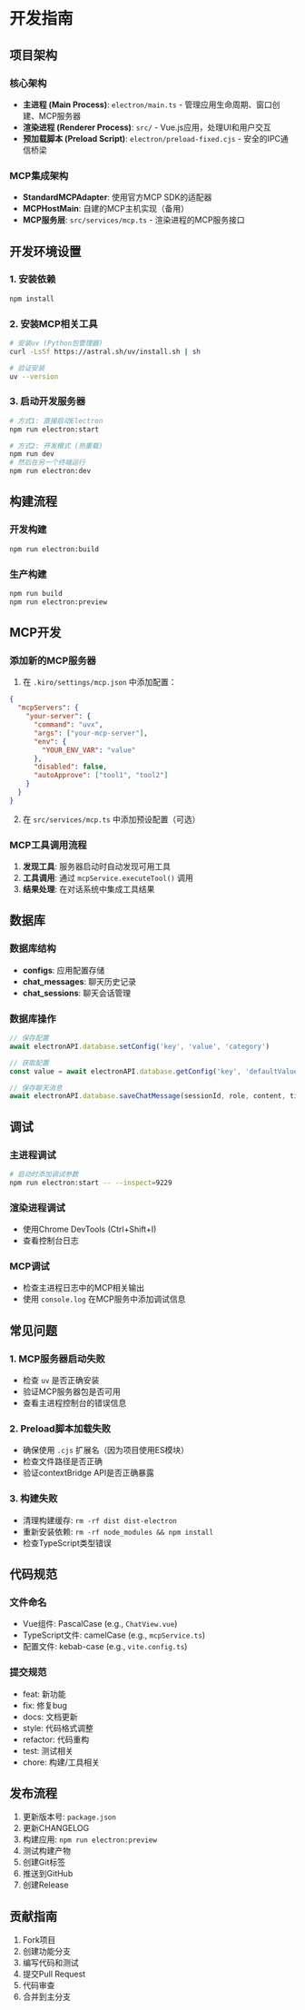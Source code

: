 # 开发指南

## 项目架构

### 核心架构
- **主进程 (Main Process)**: `electron/main.ts` - 管理应用生命周期、窗口创建、MCP服务器
- **渲染进程 (Renderer Process)**: `src/` - Vue.js应用，处理UI和用户交互
- **预加载脚本 (Preload Script)**: `electron/preload-fixed.cjs` - 安全的IPC通信桥梁

### MCP集成架构
- **StandardMCPAdapter**: 使用官方MCP SDK的适配器
- **MCPHostMain**: 自建的MCP主机实现（备用）
- **MCP服务层**: `src/services/mcp.ts` - 渲染进程的MCP服务接口

## 开发环境设置

### 1. 安装依赖
```bash
npm install
```

### 2. 安装MCP相关工具
```bash
# 安装uv (Python包管理器)
curl -LsSf https://astral.sh/uv/install.sh | sh

# 验证安装
uv --version
```

### 3. 启动开发服务器
```bash
# 方式1: 直接启动Electron
npm run electron:start

# 方式2: 开发模式 (热重载)
npm run dev
# 然后在另一个终端运行
npm run electron:dev
```

## 构建流程

### 开发构建
```bash
npm run electron:build
```

### 生产构建
```bash
npm run build
npm run electron:preview
```

## MCP开发

### 添加新的MCP服务器

1. 在 `.kiro/settings/mcp.json` 中添加配置：
```json
{
  "mcpServers": {
    "your-server": {
      "command": "uvx",
      "args": ["your-mcp-server"],
      "env": {
        "YOUR_ENV_VAR": "value"
      },
      "disabled": false,
      "autoApprove": ["tool1", "tool2"]
    }
  }
}
```

2. 在 `src/services/mcp.ts` 中添加预设配置（可选）

### MCP工具调用流程

1. **发现工具**: 服务器启动时自动发现可用工具
2. **工具调用**: 通过 `mcpService.executeTool()` 调用
3. **结果处理**: 在对话系统中集成工具结果

## 数据库

### 数据库结构
- **configs**: 应用配置存储
- **chat_messages**: 聊天历史记录
- **chat_sessions**: 聊天会话管理

### 数据库操作
```typescript
// 保存配置
await electronAPI.database.setConfig('key', 'value', 'category')

// 获取配置
const value = await electronAPI.database.getConfig('key', 'defaultValue')

// 保存聊天消息
await electronAPI.database.saveChatMessage(sessionId, role, content, timestamp)
```

## 调试

### 主进程调试
```bash
# 启动时添加调试参数
npm run electron:start -- --inspect=9229
```

### 渲染进程调试
- 使用Chrome DevTools (Ctrl+Shift+I)
- 查看控制台日志

### MCP调试
- 检查主进程日志中的MCP相关输出
- 使用 `console.log` 在MCP服务中添加调试信息

## 常见问题

### 1. MCP服务器启动失败
- 检查 `uv` 是否正确安装
- 验证MCP服务器包是否可用
- 查看主进程控制台的错误信息

### 2. Preload脚本加载失败
- 确保使用 `.cjs` 扩展名（因为项目使用ES模块）
- 检查文件路径是否正确
- 验证contextBridge API是否正确暴露

### 3. 构建失败
- 清理构建缓存: `rm -rf dist dist-electron`
- 重新安装依赖: `rm -rf node_modules && npm install`
- 检查TypeScript类型错误

## 代码规范

### 文件命名
- Vue组件: PascalCase (e.g., `ChatView.vue`)
- TypeScript文件: camelCase (e.g., `mcpService.ts`)
- 配置文件: kebab-case (e.g., `vite.config.ts`)

### 提交规范
- feat: 新功能
- fix: 修复bug
- docs: 文档更新
- style: 代码格式调整
- refactor: 代码重构
- test: 测试相关
- chore: 构建/工具相关

## 发布流程

1. 更新版本号: `package.json`
2. 更新CHANGELOG
3. 构建应用: `npm run electron:preview`
4. 测试构建产物
5. 创建Git标签
6. 推送到GitHub
7. 创建Release

## 贡献指南

1. Fork项目
2. 创建功能分支
3. 编写代码和测试
4. 提交Pull Request
5. 代码审查
6. 合并到主分支